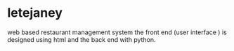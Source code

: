 # letejaney
web based restaurant management system the front end (user interface ) is designed using html and the back end with python.
